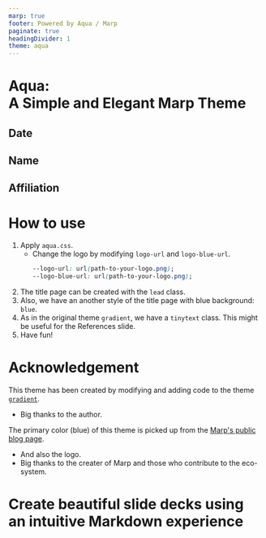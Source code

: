 ```yaml
---
marp: true
footer: Powered by Aqua / Marp
paginate: true
headingDivider: 1
theme: aqua
---
```


<!--
_class: lead
_paginate: skip
_footer: ""
-->

# Aqua: <BR/> A Simple and Elegant Marp Theme

## Date

## Name

## Affiliation

# How to use

1. Apply `aqua.css`.
   - Change the logo by modifying `logo-url` and `logo-blue-url`.
     ```css
     --logo-url: url(path-to-your-logo.png);
     --logo-blue-url: url(path-to-your-logo.png);
     ```
2. The title page can be created with the `lead` class.
3. Also, we have an another style of the title page with blue background: `blue`.
4. As in the original theme `gradient`, we have a `tinytext` class.
   This might be useful for the References slide.
5. Have fun!

# Acknowledgement

This theme has been created by modifying and adding code to the theme [`gradient`](https://rnd195.github.io/marp-community-themes/theme/gradient.html).

- Big thanks to the author.

The primary color (blue) of this theme is picked up from the [Marp's public blog page](https://marp.app/blog).

- And also the logo.
- Big thanks to the creater of Marp and those who contribute to the eco-system.

# Create beautiful slide decks using <br/> an intuitive Markdown experience

<!-- _class: blue -->
